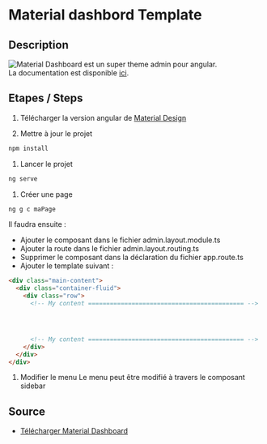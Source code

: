 # Material dashbord Template

## Description

![Material Dashboard](https://s3.amazonaws.com/creativetim_bucket/products/53/original/opt_md_angular_thumbnail.jpg?1551358074) est un super theme admin pour angular.  
La documentation est disponible [ici](https://demos.creative-tim.com/material-dashboard-angular2/#/documentation/tutorial).

## Etapes / Steps

1. Télécharger la version angular de [Material Design](https://www.creative-tim.com/product/material-dashboard-angular2)

1. Mettre à jour le projet

  ```bash
  npm install
  ```
1. Lancer le projet

  ```bash
  ng serve
  ```

1. Créer une page

  ```bash
  ng g c maPage
  ```
  Il faudra ensuite :
  * Ajouter le composant dans le fichier admin.layout.module.ts
  * Ajouter la route dans  le fichier admin.layout.routing.ts
  * Supprimer le composant dans la déclaration du fichier app.route.ts
  * Ajouter le template suivant :

  ```html
  <div class="main-content">
    <div class="container-fluid">
      <div class="row">
        <!-- My content =========================================== -->




        <!-- My content =========================================== -->
      </div>
    </div>
  </div>
  ```
1.  Modifier le menu
Le menu peut être modifié à travers le composant sidebar

## Source

* [Télécharger Material Dashboard](https://www.creative-tim.com/product/material-dashboard-angular2)

